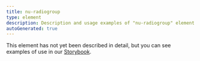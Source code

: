 ```yaml
---
title: nu-radiogroup
type: element
description: Description and usage examples of "nu-radiogroup" element.
autoGenerated: true
---
```


This element has not yet been described in detail, but you can see examples of use in our [Storybook](/storybook).